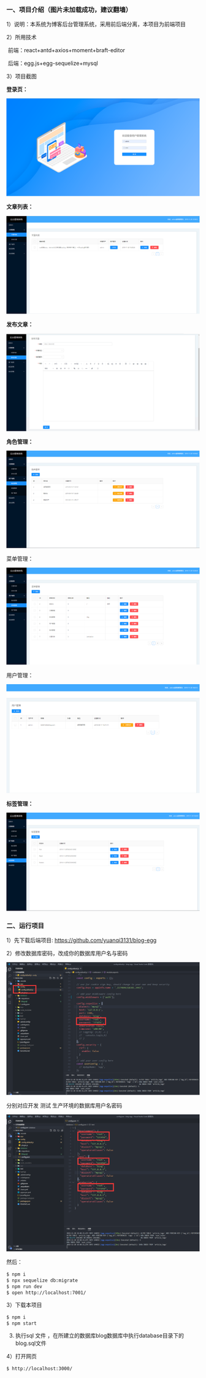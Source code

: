 

### 一、项目介绍（图片未加载成功，建议翻墙）

1）说明：本系统为博客后台管理系统，采用前后端分离，本项目为前端项目

2）所用技术

​	  前端：react+antd+axios+moment+braft-editor

​	  后端：egg.js+egg-sequelize+mysql

3）项目截图

**登录页：**

![image-20191128155240576](https://github.com/yuanqi3131/blog-serve/blob/master/public/screenShot/image-20191128155240576.png)

**文章列表：**

![image-20191128155902011](https://github.com/yuanqi3131/blog-serve/blob/master/public/screenShot/image-20191128155902011.png)

**发布文章：**

![image-20191128155928671](https://github.com/yuanqi3131/blog-serve/blob/master/public/screenShot/image-20191128155928671.png)

**角色管理：**

![image-20191128155952817](https://github.com/yuanqi3131/blog-serve/blob/master/public/screenShot/image-20191128155952817.png)

菜单管理：

![image-20191128160007340](https://github.com/yuanqi3131/blog-serve/blob/master/public/screenShot/image-20191128160007340.png)

用户管理：

![image-20191128160029758](https://github.com/yuanqi3131/blog-serve/blob/master/public/screenShot/image-20191128160029758.png)

**标签管理：**

![image-20191128160110620](https://github.com/yuanqi3131/blog-serve/blob/master/public/screenShot/image-20191128160110620.png)

### 二、运行项目

1）先下载后端项目: https://github.com/yuanqi3131/blog-egg

2）修改数据库密码，改成你的数据库用户名与密码

![image-20191128163256771](https://github.com/yuanqi3131/blog-serve/blob/master/public/screenShot/image-20191128163256771.png)

分别对应开发 测试 生产环境的数据库用户名密码

![image-20191128163325445](https://github.com/yuanqi3131/blog-serve/blob/master/public/screenShot/image-20191128163325445.png)

然后：

```
$ npm i
$ npx sequelize db:migrate
$ npm run dev
$ open http://localhost:7001/
```

3）下载本项目

```
$ npm i
$ npm start
```

3) 执行sql 文件 ，在所建立的数据库blog数据库中执行database目录下的blog.sql文件

4）打开网页

```
$ http://localhost:3000/
```


